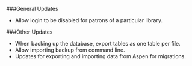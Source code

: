 ###General Updates
- Allow login to be disabled for patrons of a particular library. 

###Other Updates
- When backing up the database, export tables as one table per file. 
- Allow importing backup from command line.
- Updates for exporting and importing data from Aspen for migrations.